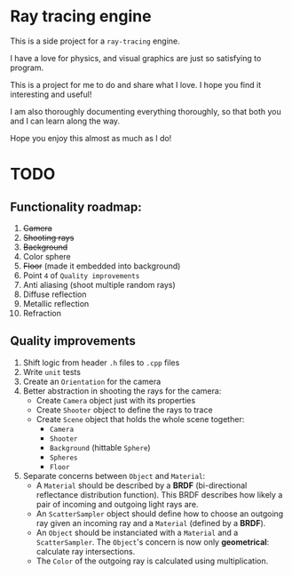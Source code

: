 # Ray tracing engine

This is a side project for a `ray-tracing` engine.

I have a love for physics, and visual graphics are just so satisfying to program.

This is a project for me to do and share what I love. I hope you find it interesting and useful!

I am also thoroughly documenting everything thoroughly, so that both you and I can learn along the way.

Hope you enjoy this almost as much as I do!


# TODO

## Functionality roadmap:

1. ~~Camera~~
2. ~~Shooting rays~~
3. ~~Background~~
4. Color sphere
5. ~~Floor~~ (made it embedded into background)
6. Point `4` of `Quality improvements`
7. Anti aliasing (shoot multiple random rays)
8. Diffuse reflection
9. Metallic reflection
10. Refraction


## Quality improvements

1. Shift logic from header `.h` files to `.cpp` files
2. Write `unit` tests
3. Create an `Orientation` for the camera
4. Better abstraction in shooting the rays for the camera:
    - Create `Camera` object just with its properties
    - Create `Shooter` object to define the rays to trace
    - Create `Scene` object that holds the whole scene together:
        - `Camera`
        - `Shooter`
        - `Background` (hittable `Sphere`)
        - `Spheres`
        - `Floor`
5. Separate concerns between `Object` and `Material`:
    - A `Material` should be described by a **BRDF** (bi-directional reflectance distribution function).
    This BRDF describes how likely a pair of incoming and outgoing light rays are.
    - An `ScatterSampler` object should define how to choose an outgoing ray given an incoming ray and a `Material` (defined by a **BRDF**).
    - An `Object` should be instanciated with a `Material` and a `ScatterSampler`. The `Object`'s concern is now only **geometrical**: calculate ray intersections.
    - The `Color` of the outgoing ray is calculated using multiplication.